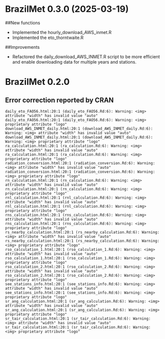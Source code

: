 # BrazilMet 0.3.0 (2025-03-19)


##New functions
- Implemented the hourly_download_AWS_inmet.R
- Implemented the eto_thorntwaite.R

##Improvements
- Refactored the daily_download_AWS_INMET.R script to be more efficient and enable downloading data for multiple years and stations.


# BrazilMet 0.2.0

## Error correction reported by CRAN

    daily_eto_FAO56.html:20:1 (daily_eto_FAO56.Rd:6): Warning: <img>   attribute "width" has invalid value "auto"
    daily_eto_FAO56.html:20:1 (daily_eto_FAO56.Rd:6): Warning: <img> proprietary attribute "logo"
    download_AWS_INMET_daily.html:20:1 (download_AWS_INMET_daily.Rd:6): Warning: <img> attribute "width" has invalid value "auto"
    download_AWS_INMET_daily.html:20:1 (download_AWS_INMET_daily.Rd:6): Warning: <img> proprietary attribute "logo"
    ra_calculation.html:20:1 (ra_calculation.Rd:6): Warning: <img> attribute "width" has invalid value "auto"
    ra_calculation.html:20:1 (ra_calculation.Rd:6): Warning: <img> proprietary attribute "logo"
    radiation_conversion.html:20:1 (radiation_conversion.Rd:6): Warning: <img> attribute "width" has invalid value "auto"
    radiation_conversion.html:20:1 (radiation_conversion.Rd:6): Warning: <img> proprietary attribute "logo"
    rn_calculation.html:20:1 (rn_calculation.Rd:6): Warning: <img> attribute "width" has invalid value "auto"
    rn_calculation.html:20:1 (rn_calculation.Rd:6): Warning: <img> proprietary attribute "logo"
    rnl_calculation.html:20:1 (rnl_calculation.Rd:6): Warning: <img> attribute "width" has invalid value "auto"
    rnl_calculation.html:20:1 (rnl_calculation.Rd:6): Warning: <img> proprietary attribute "logo"
    rns_calculation.html:20:1 (rns_calculation.Rd:6): Warning: <img> attribute "width" has invalid value "auto"
    rns_calculation.html:20:1 (rns_calculation.Rd:6): Warning: <img> proprietary attribute "logo"
    rs_nearby_calculation.html:20:1 (rs_nearby_calculation.Rd:6): Warning: <img> attribute "width" has invalid value "auto"
    rs_nearby_calculation.html:20:1 (rs_nearby_calculation.Rd:6): Warning: <img> proprietary attribute "logo"
    rso_calculation_1.html:20:1 (rso_calculation_1.Rd:6): Warning: <img> attribute "width" has invalid value "auto"
    rso_calculation_1.html:20:1 (rso_calculation_1.Rd:6): Warning: <img> proprietary attribute "logo"
    rso_calculation_2.html:20:1 (rso_calculation_2.Rd:6): Warning: <img> attribute "width" has invalid value "auto"
    rso_calculation_2.html:20:1 (rso_calculation_2.Rd:6): Warning: <img> proprietary attribute "logo"
    see_stations_info.html:20:1 (see_stations_info.Rd:6): Warning: <img> attribute "width" has invalid value "auto"
    see_stations_info.html:20:1 (see_stations_info.Rd:6): Warning: <img> proprietary attribute "logo"
    sr_ang_calculation.html:20:1 (sr_ang_calculation.Rd:6): Warning: <img> attribute "width" has invalid value "auto"
    sr_ang_calculation.html:20:1 (sr_ang_calculation.Rd:6): Warning: <img> proprietary attribute "logo"
    sr_tair_calculation.html:20:1 (sr_tair_calculation.Rd:6): Warning: <img> attribute "width" has invalid value "auto"
    sr_tair_calculation.html:20:1 (sr_tair_calculation.Rd:6): Warning: <img> proprietary attribute "logo"

